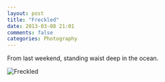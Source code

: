 ```yaml
---
layout: post
title: "Freckled"
date: 2013-03-08 21:01
comments: false
categories: Photography
---
```


From last weekend, standing waist deep in the ocean.

![Freckled](http://static.eatsleeprepeat.net/2013/DSCF0765-Edit-1100.jpg)

